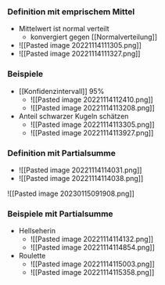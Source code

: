 ### Definition mit emprischem Mittel
 + Mittelwert ist normal verteilt
	 + konvergiert gegen [[Normalverteilung]]
 + ![[Pasted image 20221114111305.png]]
 + ![[Pasted image 20221114111327.png]]

### Beispiele
+ [[Konfidenzintervall]] 95%
	+ ![[Pasted image 20221114112410.png]]
	+ ![[Pasted image 20221114113208.png]]
+ Anteil schwarzer Kugeln schätzen
	+ ![[Pasted image 20221114113305.png]]
	+ ![[Pasted image 20221114113927.png]]

### Definition mit Partialsumme
+ ![[Pasted image 20221114114031.png]]
+ ![[Pasted image 20221114114038.png]]

![[Pasted image 20230115091908.png]]

### Beispiele mit Partialsumme
+ Hellseherin
	+ ![[Pasted image 20221114114132.png]]
	+  ![[Pasted image 20221114114854.png]]
+ Roulette
	+ ![[Pasted image 20221114115003.png]]
	+  ![[Pasted image 20221114115358.png]]